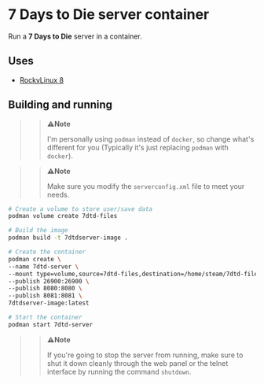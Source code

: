 # 7 Days to Die server container

Run a **7 Days to Die** server in a container.

## Uses

- [RockyLinux 8](https://hub.docker.com/r/rockylinux/rockylinux)

## Building and running

>> **⚠️Note**
>>  
>> I'm personally using `podman` instead of `docker`, so change what's different for you (Typically it's just replacing `podman` with `docker`).

>> **⚠️Note**
>>  
>> Make sure you modify the `serverconfig.xml` file to meet your needs.

```bash
# Create a volume to store user/save data
podman volume create 7dtd-files

# Build the image
podman build -t 7dtdserver-image .

# Create the container
podman create \
--name 7dtd-server \
--mount type=volume,source=7dtd-files,destination=/home/steam/7dtd-files \
--publish 26900:26900 \
--publish 8080:8080 \
--publish 8081:8081 \
7dtdserver-image:latest

# Start the container
podman start 7dtd-server
```

>> **⚠️Note**
>>  
>> If you're going to stop the server from running, make sure to shut it down cleanly through the web panel or the telnet interface by running the command `shutdown`.
